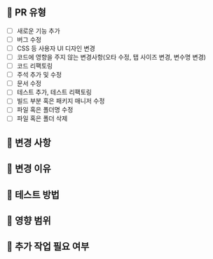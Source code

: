 ## 📌 PR 유형

<!--- 괄호 안에 x를 넣어 체크표시로 변환합니다. (Preview를 통해 체크된거 확인하기) -->
- [ ] 새로운 기능 추가
- [ ] 버그 수정
- [ ] CSS 등 사용자 UI 디자인 변경
- [ ] 코드에 영향을 주지 않는 변경사항(오타 수정, 탭 사이즈 변경, 변수명 변경)
- [ ] 코드 리팩토링
- [ ] 주석 추가 및 수정
- [ ] 문서 수정
- [ ] 테스트 추가, 테스트 리팩토링
- [ ] 빌드 부분 혹은 패키지 매니저 수정
- [ ] 파일 혹은 폴더명 수정
- [ ] 파일 혹은 폴더 삭제

## 📌 변경 사항
<!-- 예시
- 로그인 API 연동 (`/api/auth/login`)
- `useAuth` 훅을 사용하여 로그인 상태 관리
- 로그인 성공 시 JWT 토큰을 `localStorage`에 저장
- 로그인 유지 기능 추가 (새로고침 시 자동 로그인)
-->
<!--  -->

## 📌 변경 이유

<!-- 예시
- 기존에는 Mock Data로 로그인 상태를 관리했음
- 실제 API 연동을 통해 백엔드 인증 방식으로 전환 필요
-->

## 📌 테스트 방법

<!-- 예시
1. `/login` 페이지로 이동
2. `test@example.com / password123` 입력 후 로그인 버튼 클릭
3. 정상적으로 로그인되며 홈 화면(`/home`)으로 이동하는지 확인
4. 새로고침 후에도 로그인 상태가 유지되는지 확인
-->


## 📌 영향 범위

<!-- 예시
- 로그인 페이지 (`/login`)
- 인증 상태 관리 (`useAuth.ts`)
- 네비게이션 바 (`Navbar.tsx`) - 로그인 여부에 따라 버튼 UI 변경
-->

## 📌 추가 작업 필요 여부
<!-- 예시
- 회원가입 기능 연동 필요
- 로그아웃 API 추가 필요
-->
